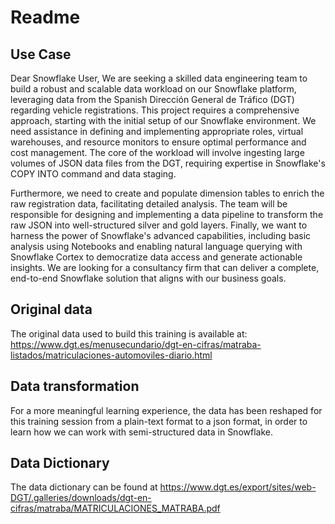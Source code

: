 # Readme
## Use Case
Dear Snowflake User,
We are seeking a skilled data engineering team to build a robust and scalable data workload on our Snowflake platform, leveraging data from the Spanish Dirección General de Tráfico (DGT) regarding vehicle registrations. This project requires a comprehensive approach, starting with the initial setup of our Snowflake environment. We need assistance in defining and implementing appropriate roles, virtual warehouses, and resource monitors to ensure optimal performance and cost management. The core of the workload will involve ingesting large volumes of JSON data files from the DGT, requiring expertise in Snowflake's COPY INTO command and data staging.

Furthermore, we need to create and populate dimension tables to enrich the raw registration data, facilitating detailed analysis. The team will be responsible for designing and implementing a data pipeline to transform the raw JSON into well-structured silver and gold layers. Finally, we want to harness the power of Snowflake's advanced capabilities, including basic analysis using Notebooks and enabling natural language querying with Snowflake Cortex to democratize data access and generate actionable insights. We are looking for a consultancy firm that can deliver a complete, end-to-end Snowflake solution that aligns with our business goals.

## Original data
The original data used to build this training is available at: https://www.dgt.es/menusecundario/dgt-en-cifras/matraba-listados/matriculaciones-automoviles-diario.html

## Data transformation
For a more meaningful learning experience, the data has been reshaped for this training session from a plain-text format to a json format, in order to learn how we can work with semi-structured data in Snowflake.

## Data Dictionary
The data dictionary can be found at https://www.dgt.es/export/sites/web-DGT/.galleries/downloads/dgt-en-cifras/matraba/MATRICULACIONES_MATRABA.pdf
